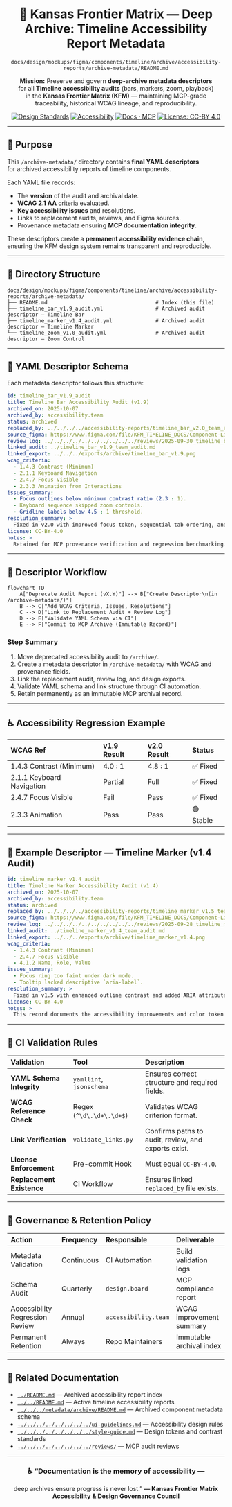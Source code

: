 <div align="center">

# 🧾 Kansas Frontier Matrix — Deep Archive: Timeline Accessibility Report Metadata  
`docs/design/mockups/figma/components/timeline/archive/accessibility-reports/archive-metadata/README.md`

**Mission:** Preserve and govern **deep-archive metadata descriptors**  
for all **Timeline accessibility audits** (bars, markers, zoom, playback)  
in the **Kansas Frontier Matrix (KFM)** — maintaining MCP-grade  
traceability, historical WCAG lineage, and reproducibility.

[![Design Standards](https://img.shields.io/badge/Design-Human%20Centered-orange)](../../../../../../../../../../)
[![Accessibility](https://img.shields.io/badge/Accessibility-WCAG%202.1%20AA-yellow)](../../../../../../../../../../)
[![Docs · MCP](https://img.shields.io/badge/Docs-MCP-blue)](../../../../../../../../../../../)
[![License: CC-BY 4.0](https://img.shields.io/badge/License-CC--BY%204.0-green)](../../../../../../../../../../../LICENSE)

</div>

---

## 🎯 Purpose

This `/archive-metadata/` directory contains **final YAML descriptors**  
for archived accessibility reports of timeline components.  

Each YAML file records:
- The **version** of the audit and archival date.  
- **WCAG 2.1 AA** criteria evaluated.  
- **Key accessibility issues** and resolutions.  
- Links to replacement audits, reviews, and Figma sources.  
- Provenance metadata ensuring **MCP documentation integrity**.

These descriptors create a **permanent accessibility evidence chain**,  
ensuring the KFM design system remains transparent and reproducible.

---

## 🧭 Directory Structure

```text
docs/design/mockups/figma/components/timeline/archive/accessibility-reports/archive-metadata/
├── README.md                                   # Index (this file)
├── timeline_bar_v1.9_audit.yml                 # Archived audit descriptor — Timeline Bar
├── timeline_marker_v1.4_audit.yml              # Archived audit descriptor — Timeline Marker
└── timeline_zoom_v1.0_audit.yml                # Archived audit descriptor — Zoom Control
````

---

## 🧩 YAML Descriptor Schema

Each metadata descriptor follows this structure:

```yaml
id: timeline_bar_v1.9_audit
title: Timeline Bar Accessibility Audit (v1.9)
archived_on: 2025-10-07
archived_by: accessibility.team
status: archived
replaced_by: ../../../../accessibility-reports/timeline_bar_v2.0_team_audit.md
source_figma: https://www.figma.com/file/KFM_TIMELINE_DOCS/Component-Library?node-id=300%3A400
review_log: ../../../../../../../../../../reviews/2025-09-30_timeline_bar_v1.9.md
linked_audit: ../timeline_bar_v1.9_team_audit.md
linked_export: ../../../exports/archive/timeline_bar_v1.9.png
wcag_criteria:
  - 1.4.3 Contrast (Minimum)
  - 2.1.1 Keyboard Navigation
  - 2.4.7 Focus Visible
  - 2.3.3 Animation from Interactions
issues_summary:
  - Focus outlines below minimum contrast ratio (2.3 : 1).
  - Keyboard sequence skipped zoom controls.
  - Gridline labels below 4.5 : 1 threshold.
resolution_summary: >
  Fixed in v2.0 with improved focus token, sequential tab ordering, and higher-contrast color tokens.
license: CC-BY-4.0
notes: >
  Retained for MCP provenance verification and regression benchmarking.
```

---

## 🧮 Descriptor Workflow

```mermaid
flowchart TD
    A["Deprecate Audit Report (vX.Y)"] --> B["Create Descriptor\n(in /archive-metadata/)"]
    B --> C["Add WCAG Criteria, Issues, Resolutions"]
    C --> D["Link to Replacement Audit + Review Log"]
    D --> E["Validate YAML Schema via CI"]
    E --> F["Commit to MCP Archive (Immutable Record)"]
```

<!-- END OF MERMAID -->

### Step Summary

1. Move deprecated accessibility audit to `/archive/`.
2. Create a metadata descriptor in `/archive-metadata/` with WCAG and provenance fields.
3. Link the replacement audit, review log, and design exports.
4. Validate YAML schema and link structure through CI automation.
5. Retain permanently as an immutable MCP archival record.

---

## ♿ Accessibility Regression Example

| WCAG Ref                  | v1.9 Result | v2.0 Result | Status    |
| :------------------------ | :---------- | :---------- | :-------- |
| 1.4.3 Contrast (Minimum)  | 4.0 : 1     | 4.8 : 1     | ✅ Fixed   |
| 2.1.1 Keyboard Navigation | Partial     | Full        | ✅ Fixed   |
| 2.4.7 Focus Visible       | Fail        | Pass        | ✅ Fixed   |
| 2.3.3 Animation           | Pass        | Pass        | 🟢 Stable |

---

## 🧩 Example Descriptor — Timeline Marker (v1.4 Audit)

```yaml
id: timeline_marker_v1.4_audit
title: Timeline Marker Accessibility Audit (v1.4)
archived_on: 2025-10-07
archived_by: accessibility.team
status: archived
replaced_by: ../../../../accessibility-reports/timeline_marker_v1.5_team_audit.md
source_figma: https://www.figma.com/file/KFM_TIMELINE_DOCS/Component-Library?node-id=400%3A320
review_log: ../../../../../../../../../../reviews/2025-09-28_timeline_marker_v1.4.md
linked_audit: ../timeline_marker_v1.4_team_audit.md
linked_export: ../../../exports/archive/timeline_marker_v1.4.png
wcag_criteria:
  - 1.4.3 Contrast (Minimum)
  - 2.4.7 Focus Visible
  - 4.1.2 Name, Role, Value
issues_summary:
  - Focus ring too faint under dark mode.
  - Tooltip lacked descriptive `aria-label`.
resolution_summary: >
  Fixed in v1.5 with enhanced outline contrast and added ARIA attributes for tooltips.
license: CC-BY-4.0
notes: >
  This record documents the accessibility improvements and color token changes from v1.4 to v1.5.
```

---

## 🧾 CI Validation Rules

| Validation                | Tool                     | Description                                         |
| :------------------------ | :----------------------- | :-------------------------------------------------- |
| **YAML Schema Integrity** | `yamllint`, `jsonschema` | Ensures correct structure and required fields.      |
| **WCAG Reference Check**  | Regex (`^\d\.\d+\.\d+$`) | Validates WCAG criterion format.                    |
| **Link Verification**     | `validate_links.py`      | Confirms paths to audit, review, and exports exist. |
| **License Enforcement**   | Pre-commit Hook          | Must equal `CC-BY-4.0`.                             |
| **Replacement Existence** | CI Workflow              | Ensures linked `replaced_by` file exists.           |

---

## 🧠 Governance & Retention Policy

| Action                          | Frequency  | Responsible          | Deliverable              |
| :------------------------------ | :--------- | :------------------- | :----------------------- |
| Metadata Validation             | Continuous | CI Automation        | Build validation logs    |
| Schema Audit                    | Quarterly  | `design.board`       | MCP compliance report    |
| Accessibility Regression Review | Annual     | `accessibility.team` | WCAG improvement summary |
| Permanent Retention             | Always     | Repo Maintainers     | Immutable archival index |

---

## 🧩 Related Documentation

* [`../README.md`](../README.md) — Archived accessibility report index
* [`../../README.md`](../../README.md) — Active timeline accessibility reports
* [`../../../metadata/archive/README.md`](../../../metadata/archive/README.md) — Archived component metadata schema
* [`../../../../../../../../ui-guidelines.md`](../../../../../../../../ui-guidelines.md) — Accessibility design rules
* [`../../../../../../../../style-guide.md`](../../../../../../../../style-guide.md) — Design tokens and contrast standards
* [`../../../../../../../../reviews/`](../../../../../../../../reviews/) — MCP audit reviews

---

<div align="center">

### ♿ “Documentation is the memory of accessibility —

deep archives ensure progress is never lost.”
**— Kansas Frontier Matrix Accessibility & Design Governance Council**

</div>
